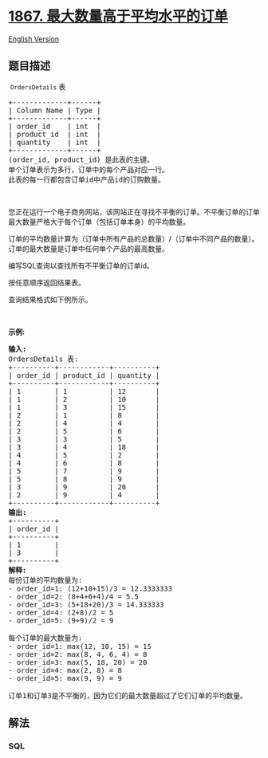 # [1867. 最大数量高于平均水平的订单](https://leetcode.cn/problems/orders-with-maximum-quantity-above-average)

[English Version](/solution/1800-1899/1867.Orders%20With%20Maximum%20Quantity%20Above%20Average/README_EN.md)

## 题目描述

<!-- 这里写题目描述 -->

<p>&nbsp;<code>OrdersDetails</code> 表</p>

<pre>
+-------------+------+
| Column Name | Type |
+-------------+------+
| order_id    | int  |
| product_id  | int  |
| quantity    | int  |
+-------------+------+
(order_id, product_id) 是此表的主键。
单个订单表示为多行，订单中的每个产品对应一行。
此表的每一行都包含订单id中产品id的订购数量。
</pre>

<p>&nbsp;</p>

<p>您正在运行一个电子商务网站，该网站正在寻找不平衡的订单。不平衡订单的订单最大数量严格大于每个订单（包括订单本身）的平均数量。</p>

<p>订单的平均数量计算为（订单中所有产品的总数量）/（订单中不同产品的数量）。订单的最大数量是订单中任何单个产品的最高数量。</p>

<p>编写SQL查询以查找所有不平衡订单的订单id。</p>

<p>按任意顺序返回结果表。</p>

<p>查询结果格式如下例所示。</p>

<p>&nbsp;</p>

<p><strong>示例:</strong></p>

<pre>
<strong>输入:</strong> 
OrdersDetails 表:
+----------+------------+----------+
| order_id | product_id | quantity |
+----------+------------+----------+
| 1        | 1          | 12       |
| 1        | 2          | 10       |
| 1        | 3          | 15       |
| 2        | 1          | 8        |
| 2        | 4          | 4        |
| 2        | 5          | 6        |
| 3        | 3          | 5        |
| 3        | 4          | 18       |
| 4        | 5          | 2        |
| 4        | 6          | 8        |
| 5        | 7          | 9        |
| 5        | 8          | 9        |
| 3        | 9          | 20       |
| 2        | 9          | 4        |
+----------+------------+----------+
<strong>输出:</strong> 
+----------+
| order_id |
+----------+
| 1        |
| 3        |
+----------+
<strong>解释:</strong> 
每份订单的平均数量为:
- order_id=1: (12+10+15)/3 = 12.3333333
- order_id=2: (8+4+6+4)/4 = 5.5
- order_id=3: (5+18+20)/3 = 14.333333
- order_id=4: (2+8)/2 = 5
- order_id=5: (9+9)/2 = 9

每个订单的最大数量为:
- order_id=1: max(12, 10, 15) = 15
- order_id=2: max(8, 4, 6, 4) = 8
- order_id=3: max(5, 18, 20) = 20
- order_id=4: max(2, 8) = 8
- order_id=5: max(9, 9) = 9

订单1和订单3是不平衡的，因为它们的最大数量超过了它们订单的平均数量。
</pre>

## 解法

### **SQL**

```sql

```
